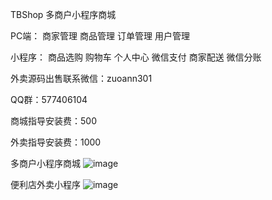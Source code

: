 TBShop
多商户小程序商城

PC端： 商家管理 商品管理 订单管理 用户管理

小程序： 商品选购 购物车 个人中心 微信支付 商家配送 微信分账


外卖源码出售联系微信：zuoann301

QQ群：577406104

商城指导安装费：500

外卖指导安装费：1000


多商户小程序商城
![image](https://github.com/zuoann301/TBShop/blob/master/qrcode.png)



便利店外卖小程序
![image](https://github.com/zuoann301/TBShop/blob/master/wxcode.jpg)

